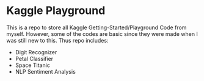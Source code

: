 # Kaggle Playground
This is a repo to store all Kaggle Getting-Started/Playground Code from myself. However, some of the codes are basic since they were made when I was still new to this.
Thus repo includes:
- Digit Recognizer
- Petal Classifier
- Space Titanic
- NLP Sentiment Analysis